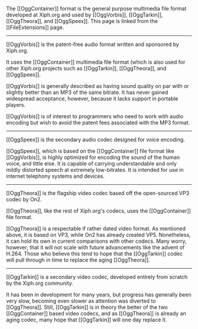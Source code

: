 The [[OggContainer]] format is the general purpose multimedia file format developed at Xiph.org and used by [[OggVorbis]], [[OggTarkin]], [[OggTheora]], and [[OggSpeex]]. This page is linked from the [[FileExtensions]] page.

----

[[OggVorbis]] is the patent-free audio format written and sponsored by Xiph.org.

It uses the [[OggContainer]] multimedia file format (which is also used for other Xiph.org projects such as [[OggTarkin]], [[OggTheora]], and [[OggSpeex]].

[[OggVorbis]] is generally described as having sound quality on par with or slightly better than an MP3 of the same bitrate.  It has never gained widespread acceptance, however, because it lacks support in portable players.

[[OggVorbis]] is of interest to programmers who need to work with audio encoding but wish to avoid the patent fees associated with the MP3 format.

----

[[OggSpeex]] is the secondary audio codec designed for voice encoding.

[[OggSpeex]], which is based on the [[OggContainer]] file format like [[OggVorbis]], is highly optimized for encoding the sound of the human voice, and little else.  It is capable of carrying understandable and only mildly distorted speech at extremely low-bitrates.  It is intended for use in internet telephony systems and devices.

----

[[OggTheora]] is the flagship video codec based off the open-sourced VP3 codec by On2.

[[OggTheora]], like the rest of Xiph.org's codecs, uses the [[OggContainer]] file format.

[[OggTheora]] is a respectable if rather dated video format.  As mentioned above, it is based on VP3, while On2 has already created VP5.  Nonetheless, it can hold its own in current comparisons with other codecs.  Many worry, however, that it will not scale with future advancements like the advent of H.264.  Those who believe this tend to hope that the [[OggTarkin]] codec will pull through in time to replace the aging [[OggTheora]].

----

[[OggTarkin]] is a secondary video codec, developed entirely from scratch by the Xiph.org community.

It has been in development for many years, but progress has generally been very slow, becoming even slower as attention was diverted to [[OggTheora]].  Still, [[OggTarkin]] is in theory the better of the two [[OggContainer]] based video codecs, and as [[OggTheora]] is already an aging codec, many hope that [[OggTarkin]] will one day replace it.